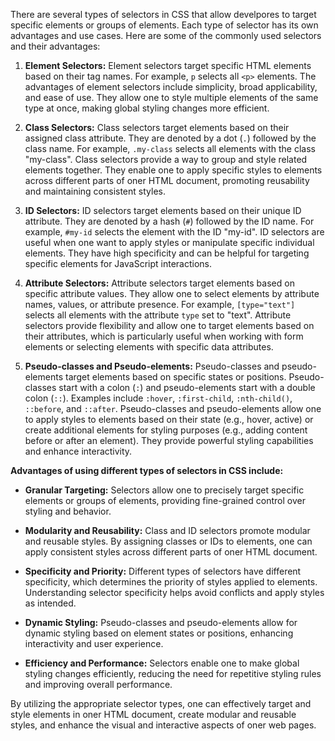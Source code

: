 There are several types of selectors in CSS that allow develpores to target specific elements or groups of elements. Each type of selector has its own advantages and use cases. Here are some of the commonly used selectors and their advantages:

1. **Element Selectors:** Element selectors target specific HTML elements based on their tag names. For example, `p` selects all `<p>` elements. The advantages of element selectors include simplicity, broad applicability, and ease of use. They allow one to style multiple elements of the same type at once, making global styling changes more efficient.

2. **Class Selectors:** Class selectors target elements based on their assigned class attribute. They are denoted by a dot (`.`) followed by the class name. For example, `.my-class` selects all elements with the class "my-class". Class selectors provide a way to group and style related elements together. They enable one to apply specific styles to elements across different parts of oner HTML document, promoting reusability and maintaining consistent styles.

3. **ID Selectors:** ID selectors target elements based on their unique ID attribute. They are denoted by a hash (`#`) followed by the ID name. For example, `#my-id` selects the element with the ID "my-id". ID selectors are useful when one want to apply styles or manipulate specific individual elements. They have high specificity and can be helpful for targeting specific elements for JavaScript interactions.

4. **Attribute Selectors:** Attribute selectors target elements based on specific attribute values. They allow one to select elements by attribute names, values, or attribute presence. For example, `[type="text"]` selects all elements with the attribute `type` set to "text". Attribute selectors provide flexibility and allow one to target elements based on their attributes, which is particularly useful when working with form elements or selecting elements with specific data attributes.

5. **Pseudo-classes and Pseudo-elements:** Pseudo-classes and pseudo-elements target elements based on specific states or positions. Pseudo-classes start with a colon (`:`) and pseudo-elements start with a double colon (`::`). Examples include `:hover`, `:first-child`, `:nth-child()`, `::before`, and `::after`. Pseudo-classes and pseudo-elements allow one to apply styles to elements based on their state (e.g., hover, active) or create additional elements for styling purposes (e.g., adding content before or after an element). They provide powerful styling capabilities and enhance interactivity.

**Advantages of using different types of selectors in CSS include:**

- **Granular Targeting:** Selectors allow one to precisely target specific elements or groups of elements, providing fine-grained control over styling and behavior.

- **Modularity and Reusability:** Class and ID selectors promote modular and reusable styles. By assigning classes or IDs to elements, one can apply consistent styles across different parts of oner HTML document.

- **Specificity and Priority:** Different types of selectors have different specificity, which determines the priority of styles applied to elements. Understanding selector specificity helps avoid conflicts and apply styles as intended.

- **Dynamic Styling:** Pseudo-classes and pseudo-elements allow for dynamic styling based on element states or positions, enhancing interactivity and user experience.

- **Efficiency and Performance:** Selectors enable one to make global styling changes efficiently, reducing the need for repetitive styling rules and improving overall performance.

By utilizing the appropriate selector types, one can effectively target and style elements in oner HTML document, create modular and reusable styles, and enhance the visual and interactive aspects of oner web pages.